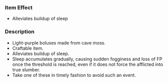 ### Item Effect
- Alleviates buildup of sleep
### Description
- Light-purple boluses made from cave moss.
- Craftable item.
- Alleviates buildup of sleep.
- Sleep accumulates gradually, causing sudden fogginess and loss of FP once the threshold is reached, even if it does not force the afflicted into true slumber.
- Take one of these in timely fashion to avoid such an event.